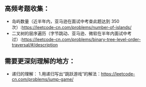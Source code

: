## **高频考题收集：**
* 岛屿数量（近半年内，亚马逊在面试中考查此题达到 350 次）:https://leetcode-cn.com/problems/number-of-islands/
* 二叉树的层序遍历（字节跳动、亚马逊、微软在半年内面试中考过）:https://leetcode-cn.com/problems/binary-tree-level-order-traversal/#/description

## **需要更深刻理解的地方：**
* 递归的理解：
    1.用递归写出“跳跃游戏”的解法：https://leetcode-cn.com/problems/jump-game/